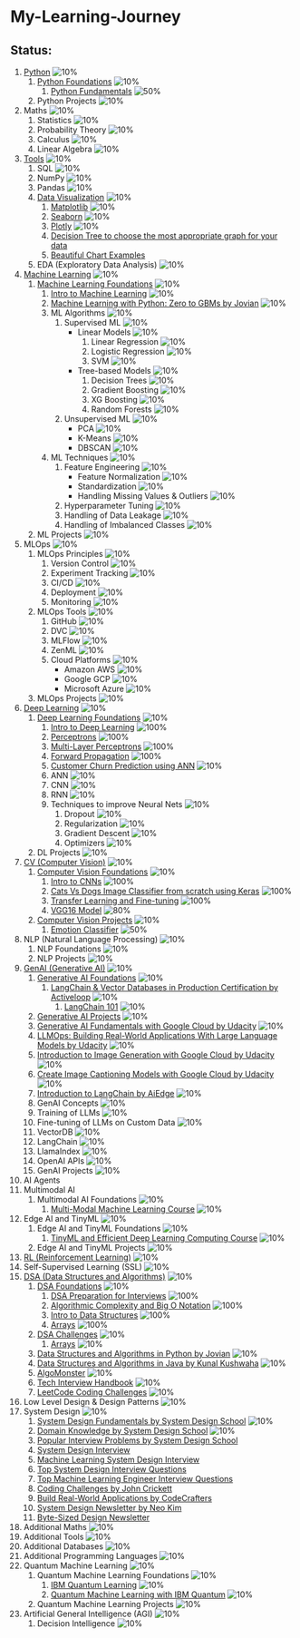 # My-Learning-Journey


## Status:

1. [Python](/Python) ![10%](https://progress-bar.dev/10)
    1. [Python Foundations](/Python/01-Python-Foundations) ![10%](https://progress-bar.dev/10)
        1. [Python Fundamentals](/Python/01-Python-Foundations/Python_01_Fundamentals.ipynb) ![50%](https://progress-bar.dev/50)
    2. Python Projects ![10%](https://progress-bar.dev/10)
2. Maths                        ![10%](https://progress-bar.dev/10)
    1. Statistics               ![10%](https://progress-bar.dev/10)
    2. Probability Theory       ![10%](https://progress-bar.dev/10)
    3. Calculus                 ![10%](https://progress-bar.dev/10)
    4. Linear Algebra           ![10%](https://progress-bar.dev/10)
3. [Tools](/Tools)                        ![10%](https://progress-bar.dev/10)
    1. SQL                      ![10%](https://progress-bar.dev/10)
    2. NumPy                    ![10%](https://progress-bar.dev/10)
    3. Pandas                   ![10%](https://progress-bar.dev/10)
    4. [Data Visualization](/Tools/Data-Visualization) ![10%](https://progress-bar.dev/10)
        1. [Matplotlib](https://python-graph-gallery.com/matplotlib/) ![10%](https://progress-bar.dev/10)
        2. [Seaborn](https://python-graph-gallery.com/seaborn/) ![10%](https://progress-bar.dev/10)
        3. [Plotly](https://python-graph-gallery.com/plotly/) ![10%](https://progress-bar.dev/10)
        4. [Decision Tree to choose the most appropriate graph for your data](https://www.data-to-viz.com/#poster_full)
        5. [Beautiful Chart Examples](https://www.dataviz-inspiration.com/)
    5. EDA (Exploratory Data Analysis) ![10%](https://progress-bar.dev/10)
4. [Machine Learning](/Machine-Learning) ![10%](https://progress-bar.dev/10)
    1. [Machine Learning Foundations](/Machine-Learning/01-Machine-Learning-Foundations) ![10%](https://progress-bar.dev/10)
        1. [Intro to Machine Learning](/Machine-Learning/01-Machine-Learning-Foundations/ML_01_Intro.ipynb) ![10%](https://progress-bar.dev/10)
        2. [Machine Learning with Python: Zero to GBMs by Jovian](https://jovian.ai/learn/machine-learning-with-python-zero-to-gbms) ![10%](https://progress-bar.dev/10)
        3. ML Algorithms            ![10%](https://progress-bar.dev/10)
            1. Supervised ML        ![10%](https://progress-bar.dev/10)
                - Linear Models        ![10%](https://progress-bar.dev/10)
                    1. Linear Regression     ![10%](https://progress-bar.dev/10)
                    2. Logistic Regression   ![10%](https://progress-bar.dev/10)
                    3. SVM                   ![10%](https://progress-bar.dev/10)
                - Tree-based Models    ![10%](https://progress-bar.dev/10)
                    1. Decision Trees        ![10%](https://progress-bar.dev/10)
                    2. Gradient Boosting     ![10%](https://progress-bar.dev/10)
                    3. XG Boosting           ![10%](https://progress-bar.dev/10)
                    4. Random Forests        ![10%](https://progress-bar.dev/10)
            2. Unsupervised ML      ![10%](https://progress-bar.dev/10)
                - PCA              ![10%](https://progress-bar.dev/10)
                - K-Means          ![10%](https://progress-bar.dev/10)
                - DBSCAN           ![10%](https://progress-bar.dev/10)
        4. ML Techniques            ![10%](https://progress-bar.dev/10)
            1. Feature Engineering              ![10%](https://progress-bar.dev/10)
                - Feature Normalization        ![10%](https://progress-bar.dev/10)
                - Standardization              ![10%](https://progress-bar.dev/10)
                - Handling Missing Values & Outliers   ![10%](https://progress-bar.dev/10)
            2. Hyperparameter Tuning            ![10%](https://progress-bar.dev/10)
            3. Handling of Data Leakage         ![10%](https://progress-bar.dev/10)
            4. Handling of Imbalanced Classes   ![10%](https://progress-bar.dev/10)
    2. ML Projects              ![10%](https://progress-bar.dev/10)
5. MLOps                        ![10%](https://progress-bar.dev/10)
    1. MLOps Principles         ![10%](https://progress-bar.dev/10)
        1. Version Control      ![10%](https://progress-bar.dev/10)
        2. Experiment Tracking  ![10%](https://progress-bar.dev/10)
        3. CI/CD                ![10%](https://progress-bar.dev/10)
        4. Deployment           ![10%](https://progress-bar.dev/10)
        5. Monitoring           ![10%](https://progress-bar.dev/10)
    2. MLOps Tools              ![10%](https://progress-bar.dev/10)
        1. GitHub               ![10%](https://progress-bar.dev/10)
        2. DVC                  ![10%](https://progress-bar.dev/10)
        3. MLFlow               ![10%](https://progress-bar.dev/10)
        4. ZenML                ![10%](https://progress-bar.dev/10)
        5. Cloud Platforms      ![10%](https://progress-bar.dev/10)
            - Amazon AWS       ![10%](https://progress-bar.dev/10)
            - Google GCP       ![10%](https://progress-bar.dev/10)
            - Microsoft Azure  ![10%](https://progress-bar.dev/10)
    3. MLOps Projects           ![10%](https://progress-bar.dev/10)
6. [Deep Learning](/Deep-Learning) ![10%](https://progress-bar.dev/10)
    1. [Deep Learning Foundations](/Deep-Learning/01-Deep-Learning-Foundations) ![10%](https://progress-bar.dev/10)
        1. [Intro to Deep Learning](/Deep-Learning/01-Deep-Learning-Foundations/DL_01_Intro.ipynb) ![100%](https://progress-bar.dev/100)
        2. [Perceptrons](/Deep-Learning/01-Deep-Learning-Foundations/DL_02_Perceptrons.ipynb) ![100%](https://progress-bar.dev/100)
        3. [Multi-Layer Perceptrons](/Deep-Learning/01-Deep-Learning-Foundations/DL_03_Multi_Layer_Perceptrons.ipynb) ![100%](https://progress-bar.dev/100)
        4. [Forward Propagation](/Deep-Learning/01-Deep-Learning-Foundations/DL_04_Forward_Propagation.ipynb) ![100%](https://progress-bar.dev/100)
        5. [Customer Churn Prediction using ANN](/Deep-Learning/01-Deep-Learning-Foundations/DL_05_Customer_Churn_Prediction_using_ANN.ipynb) ![10%](https://progress-bar.dev/10)
        1. ANN                      ![10%](https://progress-bar.dev/10)
        2. CNN                      ![10%](https://progress-bar.dev/10)
        3. RNN                      ![10%](https://progress-bar.dev/10)
        4. Techniques to improve Neural Nets    ![10%](https://progress-bar.dev/10)
            1. Dropout              ![10%](https://progress-bar.dev/10)
            2. Regularization       ![10%](https://progress-bar.dev/10)
            3. Gradient Descent     ![10%](https://progress-bar.dev/10)
            4. Optimizers           ![10%](https://progress-bar.dev/10)
    2. DL Projects              ![10%](https://progress-bar.dev/10)
7. [CV (Computer Vision)](/Computer-Vision) ![10%](https://progress-bar.dev/10)
    1. [Computer Vision Foundations](/Computer-Vision/01-Computer-Vision-Foundations) ![10%](https://progress-bar.dev/10)
        1. [Intro to CNNs](/Computer-Vision/01-Computer-Vision-Foundations/CV_01_Intro_to_CNNs.ipynb) ![100%](https://progress-bar.dev/100)
        2. [Cats Vs Dogs Image Classifier from scratch using Keras](/Computer-Vision/01-Computer-Vision-Foundations/CV_02_Cats_Dogs_Classifier_from_Scratch_Keras.ipynb) ![100%](https://progress-bar.dev/100)
        3. [Transfer Learning and Fine-tuning](/Computer-Vision/01-Computer-Vision-Foundations/CV_03_Transfer_Learning.ipynb) ![100%](https://progress-bar.dev/100)
        4. [VGG16 Model](/Computer-Vision/01-Computer-Vision-Foundations/CV_04_VGG16_Model.ipynb) ![80%](https://progress-bar.dev/80)
    2. [Computer Vision Projects](/Computer-Vision/02-Computer-Vision-Projects) ![10%](https://progress-bar.dev/10)
        1. [Emotion Classifier](/Computer-Vision/02-Computer-Vision-Projects/CV_Project_01_Emotion_Classifier_Keras) ![50%](https://progress-bar.dev/50)
8. NLP (Natural Language Processing)    ![10%](https://progress-bar.dev/10)
    1. NLP Foundations       ![10%](https://progress-bar.dev/10)
    2. NLP Projects         ![10%](https://progress-bar.dev/10)
9. [GenAI (Generative AI)](/Generative-AI) ![10%](https://progress-bar.dev/10)
    1. [Generative AI Foundations](/Generative-AI/01-GenAI-Foundations) ![10%](https://progress-bar.dev/10)
        1. [LangChain & Vector Databases in Production Certification by Activeloop](https://learn.activeloop.ai/courses/langchain) ![10%](https://progress-bar.dev/10)
            1. [LangChain 101](/Generative-AI/01-GenAI-Foundations/LangChain-and-Vector-Databases-in-Production-Certification-by-Activeloop/01_LangChain_101.ipynb) ![10%](https://progress-bar.dev/10)
    2. [Generative AI Projects](/Generative-AI/02-GenAI-Projects) ![10%](https://progress-bar.dev/10)
    1. [Generative AI Fundamentals with Google Cloud by Udacity](https://www.udacity.com/course/generative-ai-fundamentals-for-google-cloud--cd13291)      ![10%](https://progress-bar.dev/10)
    2. [LLMOps: Building Real-World Applications With Large Language Models by Udacity](https://www.udacity.com/course/building-real-world-applications-with-large-language-models--cd13455)      ![10%](https://progress-bar.dev/10)
    3. [Introduction to Image Generation with Google Cloud by Udacity](https://www.udacity.com/course/introduction-image-generation-google-cloud--cd12982)      ![10%](https://progress-bar.dev/10)
    4. [Create Image Captioning Models with Google Cloud by Udacity](https://www.udacity.com/course/create-image-captioning-models-google-cloud--cd12986)      ![10%](https://progress-bar.dev/10)
    5. [Introduction to LangChain by AiEdge](https://learn.theaiedge.io/p/introduction-to-langchain)    ![10%](https://progress-bar.dev/10)
    1. GenAI Concepts       ![10%](https://progress-bar.dev/10)
    2. Training of LLMs     ![10%](https://progress-bar.dev/10)
    3. Fine-tuning of LLMs on Custom Data   ![10%](https://progress-bar.dev/10)
    4. VectorDB             ![10%](https://progress-bar.dev/10)
    5. LangChain            ![10%](https://progress-bar.dev/10)
    6. LlamaIndex           ![10%](https://progress-bar.dev/10)
    7. OpenAI APIs          ![10%](https://progress-bar.dev/10)
    8. GenAI Projects       ![10%](https://progress-bar.dev/10)
10. AI Agents
11. Multimodal AI
    1. Multimodal AI Foundations ![10%](https://progress-bar.dev/10)
        1. [Multi-Modal Machine Learning Course](https://cmu-multicomp-lab.github.io/mmml-course/) ![10%](https://progress-bar.dev/10)
12. Edge AI and TinyML ![10%](https://progress-bar.dev/10)
    1. Edge AI and TinyML Foundations ![10%](https://progress-bar.dev/10)
        1. [TinyML and Efficient Deep Learning Computing Course](https://hanlab.mit.edu/course) ![10%](https://progress-bar.dev/10)
    2. Edge AI and TinyML Projects ![10%](https://progress-bar.dev/10)
13. [RL (Reinforcement Learning)](/Reinforcement-Learning) ![10%](https://progress-bar.dev/10)
14. Self-Supervised Learning (SSL) ![10%](https://progress-bar.dev/10)
15. [DSA (Data Structures and Algorithms)](/Data-Structures-and-Algorithms) ![10%](https://progress-bar.dev/10)
    1. [DSA Foundations](/Data-Structures-and-Algorithms/01-DSA-Foundations) ![10%](https://progress-bar.dev/10)
        1. [DSA Preparation for Interviews](Data-Structures-and-Algorithms/01-DSA-Foundations/DSA_Foundations_01_Intro.md) ![100%](https://progress-bar.dev/100)
        2. [Algorithmic Complexity and Big O Notation](Data-Structures-and-Algorithms/01-DSA-Foundations/DSA_Foundations_02_Algorithmic_Complexity.ipynb) ![100%](https://progress-bar.dev/100)
        3. [Intro to Data Structures](Data-Structures-and-Algorithms/01-DSA-Foundations/DSA_Foundations_03_Intro_to_Datastructures.ipynb) ![100%](https://progress-bar.dev/100)
        4. [Arrays](Data-Structures-and-Algorithms/01-DSA-Foundations/DSA_Foundations_04_Arrays.ipynb) ![100%](https://progress-bar.dev/100)
    2. [DSA Challenges](/Data-Structures-and-Algorithms/02-DSA-Challenges) ![10%](https://progress-bar.dev/10)
        1. [Arrays](Data-Structures-and-Algorithms/02-DSA-Challenges/DSA_Challenges_01_Arrays.ipynb) ![10%](https://progress-bar.dev/10)
    1. [Data Structures and Algorithms in Python by Jovian](https://jovian.ai/learn/data-structures-and-algorithms-in-python)   ![10%](https://progress-bar.dev/10)
    2. [Data Structures and Algorithms in Java by Kunal Kushwaha](https://www.techwithkunal.com/courses/dsa)   ![10%](https://progress-bar.dev/10)
    3. [AlgoMonster](https://algo.monster/)    ![10%](https://progress-bar.dev/10)
    4. [Tech Interview Handbook](https://www.techinterviewhandbook.org/)       ![10%](https://progress-bar.dev/10)
    5. [LeetCode Coding Challenges](https://leetcode.com/)      ![10%](https://progress-bar.dev/10)
16. Low Level Design & Design Patterns ![10%](https://progress-bar.dev/10)
17. System Design   ![10%](https://progress-bar.dev/10)
    1. [System Design Fundamentals by System Design School](https://systemdesignschool.io/fundamentals/what-is-system-design-interview)   ![10%](https://progress-bar.dev/10)
    2. [Domain Knowledge by System Design School](https://systemdesignschool.io/courses/domain-knowledge)   ![10%](https://progress-bar.dev/10)
    3. [Popular Interview Problems by System Design School](https://systemdesignschool.io/courses/solutions)
    4. [System Design Interview](https://bytebytego.com/)
    5. [Machine Learning System Design Interview](https://bytebytego.com/intro/machine-learning-system-design-interview)
    6. [Top System Design Interview Questions](https://www.tryexponent.com/questions?type=system-design)
    7. [Top Machine Learning Engineer Interview Questions](https://www.tryexponent.com/questions?role=ml-engineer)
    8. [Coding Challenges by John Crickett](https://codingchallenges.fyi/)
    9. [Build Real-World Applications by CodeCrafters](https://codecrafters.io/)
    10. [System Design Newsletter by Neo Kim](https://newsletter.systemdesign.one/)
    11. [Byte-Sized Design Newsletter](https://bytesizeddesign.substack.com/)
18. Additional Maths        ![10%](https://progress-bar.dev/10)
19. Additional Tools        ![10%](https://progress-bar.dev/10)
20. Additional Databases    ![10%](https://progress-bar.dev/10)
21. Additional Programming Languages    ![10%](https://progress-bar.dev/10)
22. Quantum Machine Learning    ![10%](https://progress-bar.dev/10)
    1. Quantum Machine Learning Foundations ![10%](https://progress-bar.dev/10)
        1. [IBM Quantum Learning](https://learning.quantum.ibm.com/catalog/courses) ![10%](https://progress-bar.dev/10)
        2. [Quantum Machine Learning with IBM Quantum](https://open.hpi.de/courses/qc-machineLearning2023) ![10%](https://progress-bar.dev/10)
    2. Quantum Machine Learning Projects ![10%](https://progress-bar.dev/10)
23. Artificial General Intelligence (AGI)   ![10%](https://progress-bar.dev/10)
    1. Decision Intelligence    ![10%](https://progress-bar.dev/10)
